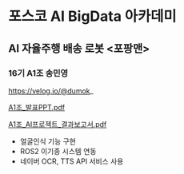 # 포스코 AI BigData 아카데미 
## AI 자율주행 배송 로봇 <포팡맨>
### 16기 A1조  송민영

https://velog.io/@dumok_

[A1조_발표PPT.pdf](https://github.com/minyeo/posco/files/8214814/A1._AI._._.pdf)  

[A1조_AI프로젝트_결과보고서.pdf](https://github.com/minyeo/posco/files/8214817/A1._AI._.pdf)

- 얼굴인식 기능 구현 
- ROS2 이기종 시스템 연동 
- 네이버 OCR, TTS API 서비스 사용 
